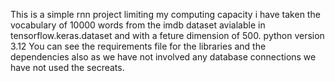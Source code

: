 This is a simple rnn project limiting my computing capacity i have taken the vocabulary of 
10000 words from the imdb dataset avialable in tensorflow.keras.dataset and with a feture dimension of 500.
python version 3.12
You can see the requirements file for the libraries and the dependencies
also as we have not involved any database connections we have not used the secreats.
